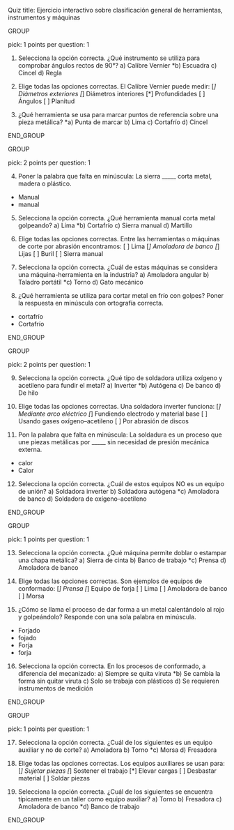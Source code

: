 Quiz title: Ejercicio interactivo sobre clasificación general de herramientas, instrumentos y máquinas

GROUP

pick: 1
points per question: 1

1. Selecciona la opción correcta. ¿Qué instrumento se utiliza para comprobar ángulos rectos de 90°?
a) Calibre Vernier
*b) Escuadra
c) Cincel
d) Regla

2. Elige todas las opciones correctas. El Calibre Vernier puede medir:
[*] Diámetros exteriores
[*] Diámetros interiores
[*] Profundidades
[ ] Ángulos
[ ] Planitud

3. ¿Qué herramienta se usa para marcar puntos de referencia sobre una pieza metálica?
*a) Punta de marcar
b) Lima
c) Cortafrío
d) Cincel

END_GROUP



GROUP

pick: 2
points per question: 1

4. Poner la palabra que falta en minúscula: La sierra _____ corta metal, madera o plástico.
* Manual
* manual

5. Selecciona la opción correcta. ¿Qué herramienta manual corta metal golpeando?
a) Lima
*b) Cortafrío
c) Sierra manual
d) Martillo

6. Elige todas las opciones correctas. Entre las herramientas o máquinas de corte por abrasión encontramos:
[ ] Lima
[*] Amoladora de banco
[*] Lijas
[ ] Buril
[ ] Sierra manual

7. Selecciona la opción correcta. ¿Cuál de estas máquinas se considera una máquina-herramienta en la industria?
a) Amoladora angular
b) Taladro portátil
*c) Torno
d) Gato mecánico

8. ¿Qué herramienta se utiliza para cortar metal en frío con golpes? Poner la respuesta en minúscula con ortografía correcta.
* cortafrío
* Cortafrío

END_GROUP



GROUP

pick: 2
points per question: 1

9. Selecciona la opción correcta. ¿Qué tipo de soldadora utiliza oxígeno y acetileno para fundir el metal?
a) Inverter
*b) Autógena
c) De banco
d) De hilo

10. Elige todas las opciones correctas. Una soldadora inverter funciona:
[*] Mediante arco eléctrico
[*] Fundiendo electrodo y material base
[ ] Usando gases oxígeno–acetileno
[ ] Por abrasión de discos

11. Pon la palabra que falta en minúscula: La soldadura es un proceso que une piezas metálicas por _____ sin necesidad de presión mecánica externa.
* calor
* Calor

12. Selecciona la opción correcta. ¿Cuál de estos equipos NO es un equipo de unión?
a) Soldadora inverter
b) Soldadora autógena
*c) Amoladora de banco
d) Soldadora de oxígeno-acetileno

END_GROUP



GROUP

pick: 1
points per question: 1

13. Selecciona la opción correcta. ¿Qué máquina permite doblar o estampar una chapa metálica?
a) Sierra de cinta
b) Banco de trabajo
*c) Prensa
d) Amoladora de banco

14. Elige todas las opciones correctas. Son ejemplos de equipos de conformado:
[*] Prensa
[*] Equipo de forja
[ ] Lima
[ ] Amoladora de banco
[ ] Morsa

15. ¿Cómo se llama el proceso de dar forma a un metal calentándolo al rojo y golpeándolo? Responde con una sola palabra en minúscula.
* Forjado
* fojado
* Forja
* forja

16. Selecciona la opción correcta. En los procesos de conformado, a diferencia del mecanizado:
a) Siempre se quita viruta
*b) Se cambia la forma sin quitar viruta
c) Solo se trabaja con plásticos
d) Se requieren instrumentos de medición

END_GROUP




GROUP

pick: 1
points per question: 1

17. Selecciona la opción correcta. ¿Cuál de los siguientes es un equipo auxiliar y no de corte?
a) Amoladora
b) Torno
*c) Morsa
d) Fresadora

18. Elige todas las opciones correctas. Los equipos auxiliares se usan para:
[*] Sujetar piezas
[*] Sostener el trabajo
[*] Elevar cargas
[ ] Desbastar material
[ ] Soldar piezas

19. Selecciona la opción correcta. ¿Cuál de los siguientes se encuentra típicamente en un taller como equipo auxiliar?
a) Torno
b) Fresadora
c) Amoladora de banco
*d) Banco de trabajo

END_GROUP

